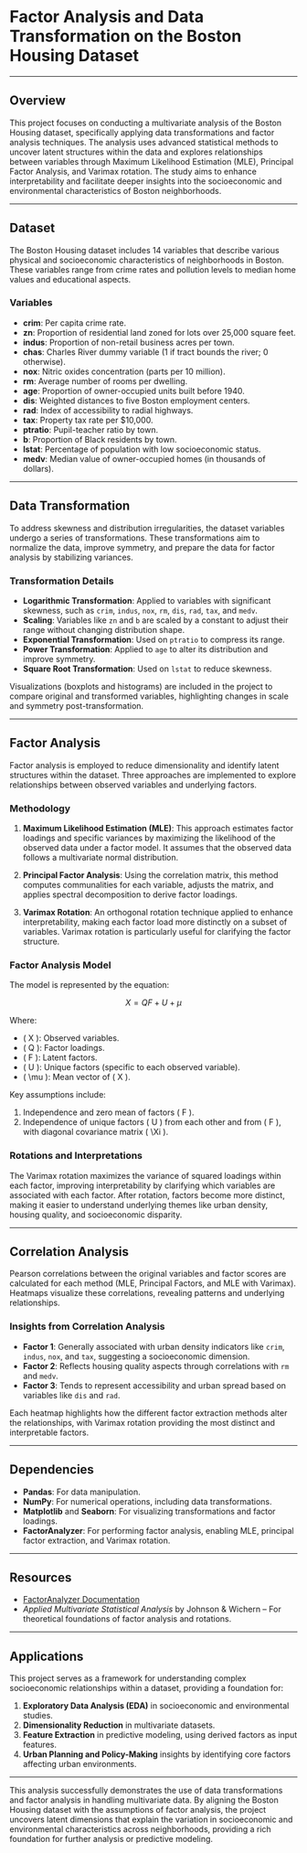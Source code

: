 # Factor Analysis and Data Transformation on the Boston Housing Dataset

---

## Overview

This project focuses on conducting a multivariate analysis of the Boston Housing dataset, specifically applying data transformations and factor analysis techniques. The analysis uses advanced statistical methods to uncover latent structures within the data and explores relationships between variables through Maximum Likelihood Estimation (MLE), Principal Factor Analysis, and Varimax rotation. The study aims to enhance interpretability and facilitate deeper insights into the socioeconomic and environmental characteristics of Boston neighborhoods.

---

## Dataset

The Boston Housing dataset includes 14 variables that describe various physical and socioeconomic characteristics of neighborhoods in Boston. These variables range from crime rates and pollution levels to median home values and educational aspects.

### Variables

- **crim**: Per capita crime rate.
- **zn**: Proportion of residential land zoned for lots over 25,000 square feet.
- **indus**: Proportion of non-retail business acres per town.
- **chas**: Charles River dummy variable (1 if tract bounds the river; 0 otherwise).
- **nox**: Nitric oxides concentration (parts per 10 million).
- **rm**: Average number of rooms per dwelling.
- **age**: Proportion of owner-occupied units built before 1940.
- **dis**: Weighted distances to five Boston employment centers.
- **rad**: Index of accessibility to radial highways.
- **tax**: Property tax rate per $10,000.
- **ptratio**: Pupil-teacher ratio by town.
- **b**: Proportion of Black residents by town.
- **lstat**: Percentage of population with low socioeconomic status.
- **medv**: Median value of owner-occupied homes (in thousands of dollars).

---

## Data Transformation

To address skewness and distribution irregularities, the dataset variables undergo a series of transformations. These transformations aim to normalize the data, improve symmetry, and prepare the data for factor analysis by stabilizing variances.

### Transformation Details

- **Logarithmic Transformation**: Applied to variables with significant skewness, such as `crim`, `indus`, `nox`, `rm`, `dis`, `rad`, `tax`, and `medv`.
- **Scaling**: Variables like `zn` and `b` are scaled by a constant to adjust their range without changing distribution shape.
- **Exponential Transformation**: Used on `ptratio` to compress its range.
- **Power Transformation**: Applied to `age` to alter its distribution and improve symmetry.
- **Square Root Transformation**: Used on `lstat` to reduce skewness.

Visualizations (boxplots and histograms) are included in the project to compare original and transformed variables, highlighting changes in scale and symmetry post-transformation.

---

## Factor Analysis

Factor analysis is employed to reduce dimensionality and identify latent structures within the dataset. Three approaches are implemented to explore relationships between observed variables and underlying factors.

### Methodology

1. **Maximum Likelihood Estimation (MLE)**: This approach estimates factor loadings and specific variances by maximizing the likelihood of the observed data under a factor model. It assumes that the observed data follows a multivariate normal distribution.

2. **Principal Factor Analysis**: Using the correlation matrix, this method computes communalities for each variable, adjusts the matrix, and applies spectral decomposition to derive factor loadings.

3. **Varimax Rotation**: An orthogonal rotation technique applied to enhance interpretability, making each factor load more distinctly on a subset of variables. Varimax rotation is particularly useful for clarifying the factor structure.

### Factor Analysis Model

The model is represented by the equation:

   $$ X = QF + U + \mu $$

Where:

- \( X \): Observed variables.
- \( Q \): Factor loadings.
- \( F \): Latent factors.
- \( U \): Unique factors (specific to each observed variable).
- \( \mu \): Mean vector of \( X \).

Key assumptions include:

1. Independence and zero mean of factors \( F \).
2. Independence of unique factors \( U \) from each other and from \( F \), with diagonal covariance matrix \( \Xi \).

### Rotations and Interpretations

The Varimax rotation maximizes the variance of squared loadings within each factor, improving interpretability by clarifying which variables are associated with each factor. After rotation, factors become more distinct, making it easier to understand underlying themes like urban density, housing quality, and socioeconomic disparity.

---

## Correlation Analysis

Pearson correlations between the original variables and factor scores are calculated for each method (MLE, Principal Factors, and MLE with Varimax). Heatmaps visualize these correlations, revealing patterns and underlying relationships.

### Insights from Correlation Analysis

- **Factor 1**: Generally associated with urban density indicators like `crim`, `indus`, `nox`, and `tax`, suggesting a socioeconomic dimension.
- **Factor 2**: Reflects housing quality aspects through correlations with `rm` and `medv`.
- **Factor 3**: Tends to represent accessibility and urban spread based on variables like `dis` and `rad`.

Each heatmap highlights how the different factor extraction methods alter the relationships, with Varimax rotation providing the most distinct and interpretable factors.

---

## Dependencies

- **Pandas**: For data manipulation.
- **NumPy**: For numerical operations, including data transformations.
- **Matplotlib** and **Seaborn**: For visualizing transformations and factor loadings.
- **FactorAnalyzer**: For performing factor analysis, enabling MLE, principal factor extraction, and Varimax rotation.

---

## Resources

- [FactorAnalyzer Documentation](https://factor-analyzer.readthedocs.io/en/latest/factor_analyzer.html)
- *Applied Multivariate Statistical Analysis* by Johnson & Wichern – For theoretical foundations of factor analysis and rotations.

---

## Applications

This project serves as a framework for understanding complex socioeconomic relationships within a dataset, providing a foundation for:

1. **Exploratory Data Analysis (EDA)** in socioeconomic and environmental studies.
2. **Dimensionality Reduction** in multivariate datasets.
3. **Feature Extraction** in predictive modeling, using derived factors as input features.
4. **Urban Planning and Policy-Making** insights by identifying core factors affecting urban environments.

---

This analysis successfully demonstrates the use of data transformations and factor analysis in handling multivariate data. By aligning the Boston Housing dataset with the assumptions of factor analysis, the project uncovers latent dimensions that explain the variation in socioeconomic and environmental characteristics across neighborhoods, providing a rich foundation for further analysis or predictive modeling.
